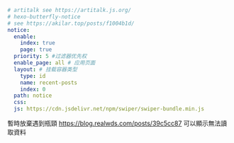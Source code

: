 ```yml
# artitalk see https://artitalk.js.org/
# hexo-butterfly-notice
# see https://akilar.top/posts/f1004b1d/
notice:
  enable:
    index: true
    page: true
  priority: 5 #过滤器优先权
  enable_page: all # 应用页面
  layout: # 挂载容器类型
    type: id
    name: recent-posts
    index: 0
  path: notice
  css:
  js: https://cdn.jsdelivr.net/npm/swiper/swiper-bundle.min.js
```
暫時放棄遇到瓶頸
https://blog.realwds.com/posts/39c5cc87
可以顯示無法讀取資料